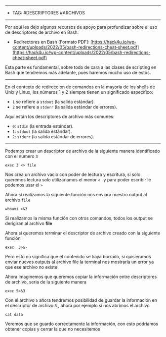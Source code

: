 
----
- TAG:  #DESCRIPTORES #ARCHIVOS 
----
Por aquí les dejo algunos recursos de apoyo para profundizar sobre el uso de descriptores de archivo en Bash:

-  Redirectores en Bash [Formato PDF]: [https://hack4u.io/wp-content/uploads/2022/05/bash-redirections-cheat-sheet.pdf](https://hack4u.io/wp-content/uploads/2022/05/bash-redirections-cheat-sheet.pdf)

Esta parte es fundamental, sobre todo de cara a las clases de scripting en Bash que tendremos más adelante, pues haremos mucho uso de estos.

----
En el contexto de redirección de comandos en la mayoría de los shells de Unix y Linux, los números 1 y 2 siempre tienen un significado específico:

- `1` se refiere a `stdout` (la salida estándar).
- `2` se refiere a `stderr` (la salida estándar de errores).

Aquí están los descriptores de archivo más comunes:

- `0`: `stdin` (la entrada estándar).
- `1`: `stdout` (la salida estándar).
- `2`: `stderr` (la salida estándar de errores).
---

Podemos crear un descriptor de archivo de la siguiente manera identificado con el numero `3` 
```
exec 3 <> file 
``` 

Nos crea un archivo vacio con poder de lectura y escritura, si solo queremos lectura solo utilizariamos el menor `< ` y para poder escribir le podemos usar el `>` 

Ahora si realizamos la siguiente función nos enviara nuestro output al archivo ` file ` 
```
whoami >&3
```

Si realizamos la misma función con otros comandos, todos los output se derigiran al archivo **file** 

Ahora si queremos terminar el descriptor de archivo creado con la siguiente función 
```
exec  3>&- 
```

Pero esto no significa que el contenido se haya borrado, si quisieramos enviar nuevos outputs al archivo file la terminal nos mostraría un error ya que ese archivo no existe

Ahora imaginemos que queremos copiar la información entre descriptores de archivo, seria de la siguiente manera
```
exec 5>&3
```

Con el archivo `5` ahora tendremos posibilidad de guardar la información en el descriptor de archivo `3` , ahora por ejemplo si nos abrimos el archivo
```
cat data
```
Veremos que se guardo correctamente la información, con esto podriamos obtener copias y cerrar la que no necesitemos
